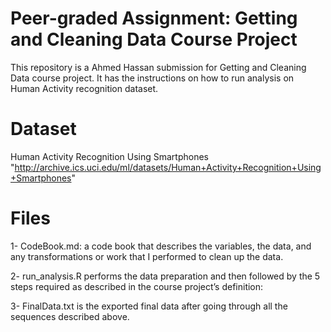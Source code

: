 # Peer-graded Assignment: Getting and Cleaning Data Course Project
This repository is a Ahmed Hassan submission for Getting and Cleaning Data course project. It has the instructions on how to run analysis on Human Activity recognition dataset.

# Dataset
Human Activity Recognition Using Smartphones "http://archive.ics.uci.edu/ml/datasets/Human+Activity+Recognition+Using+Smartphones"

# Files
1- CodeBook.md: a code book that describes the variables, the data, and any transformations or work that I performed to clean up the data.

2- run_analysis.R performs the data preparation and then followed by the 5 steps required as described in the course project’s definition:
    
    
3- FinalData.txt is the exported final data after going through all the sequences described above.
